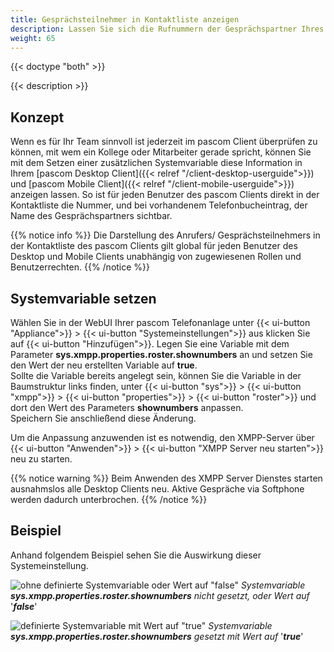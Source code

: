 ```yaml
---
title: Gesprächsteilnehmer in Kontaktliste anzeigen 
description: Lassen Sie sich die Rufnummern der Gesprächspartner Ihres Teams direkt in der Client-Kontaktliste anzeigen
weight: 65
---
```


{{< doctype "both" >}} 
 
{{< description >}}

## Konzept

Wenn es für Ihr Team sinnvoll ist jederzeit im pascom Client überprüfen zu können, mit wem ein Kollege oder Mitarbeiter gerade spricht, können Sie mit dem Setzen einer zusätzlichen Systemvariable diese Information in Ihrem [pascom Desktop Client]({{< relref "/client-desktop-userguide">}}) und [pascom Mobile Client]({{< relref "/client-mobile-userguide">}}) anzeigen lassen.
So ist für jeden Benutzer des pascom Clients direkt in der Kontaktliste die Nummer, und bei vorhandenem Telefonbucheintrag, der Name des Gesprächspartners sichtbar.

{{% notice info %}}
Die Darstellung des Anrufers/ Gesprächsteilnehmers in der Kontaktliste des pascom Clients gilt global für jeden Benutzer des Desktop und Mobile Clients unabhängig von zugewiesenen Rollen und Benutzerrechten.
{{% /notice %}}


## Systemvariable setzen

Wählen Sie in der WebUI Ihrer pascom Telefonanlage unter {{< ui-button "Appliance">}} > {{< ui-button "Systemeinstellungen">}} aus klicken Sie auf {{< ui-button "Hinzufügen">}}.
Legen Sie eine Variable mit dem Parameter **sys.xmpp.properties.roster.shownumbers** an und setzen Sie den Wert der neu erstellten Variable auf **true**.           
Sollte die Variable bereits angelegt sein, können Sie die Variable in der Baumstruktur links finden, unter {{< ui-button "sys">}} > {{< ui-button "xmpp">}} > {{< ui-button "properties">}} > {{< ui-button "roster">}} und dort den Wert des Parameters **shownumbers** anpassen.              
Speichern Sie anschließend diese Änderung.

Um die Anpassung anzuwenden ist es notwendig, den XMPP-Server über {{< ui-button "Anwenden">}} > {{< ui-button "XMPP Server neu starten">}} neu zu starten.

{{% notice warning %}}
Beim Anwenden des XMPP Server Dienstes starten ausnahmslos alle Desktop Clients neu. Aktive Gespräche via Softphone werden dadurch unterbrochen.
{{% /notice %}}

 
## Beispiel

Anhand folgendem Beispiel sehen Sie die Auswirkung dieser Systemeinstellung.           

            
![ohne definierte Systemvariable oder Wert auf "false"](shownumbers-false.de.png?width=550px)
*Systemvariable* ***sys.xmpp.properties.roster.shownumbers*** *nicht gesetzt, oder Wert auf* '***false***'           


![definierte Systemvariable mit Wert auf "true"](shownumbers-true.de.png?width=550px)
*Systemvariable* ***sys.xmpp.properties.roster.shownumbers*** *gesetzt mit Wert auf* '***true***'
